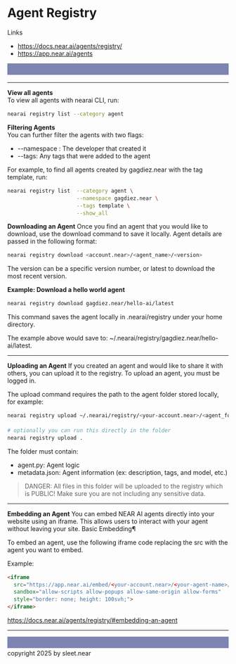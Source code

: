 # Agent Registry

Links
- https://docs.near.ai/agents/registry/
- https://app.near.ai/agents

![](../DOCS/src/sleet_banner_100px_7d84b2.svg)

---

**View all agents**
<br/>
To view all agents with nearai CLI, run:

```sh
nearai registry list --category agent
```

**Filtering Agents**
<br/>
You can further filter the agents with two flags:
- --namespace : The developer that created it
- --tags: Any tags that were added to the agent

For example, to find all agents created by gagdiez.near with the tag template, run:

```sh
nearai registry list  --category agent \
                      --namespace gagdiez.near \
                      --tags template \
                      --show_all
```

**Downloading an Agent**
Once you find an agent that you would like to download, use the download command to save it locally. Agent details are passed in the following format:

```sh
nearai registry download <account.near>/<agent_name>/<version>
```
The version can be a specific version number, or latest to download the most recent version.

**Example: Download a hello world agent**
```sh
nearai registry download gagdiez.near/hello-ai/latest
```
This command saves the agent locally in .nearai/registry under your home directory.

The example above would save to: ~/.nearai/registry/gagdiez.near/hello-ai/latest.


---

**Uploading an Agent**
If you created an agent and would like to share it with others, you can upload it to the registry. To upload an agent, you must be logged in.

The upload command requires the path to the agent folder stored locally, for example:

```sh
nearai registry upload ~/.nearai/registry/<your-account.near>/<agent_folder>

# optionally you can run this directly in the folder
nearai registry upload .
```

The folder must contain:
- agent.py: Agent logic
- metadata.json: Agent information (ex: description, tags, and model, etc.)

> DANGER: All files in this folder will be uploaded to the registry which is PUBLIC! Make sure you are not including any sensitive data.


---

**Embedding an Agent**
You can embed NEAR AI agents directly into your website using an iframe. This allows users to interact with your agent without leaving your site.
Basic Embedding¶

To embed an agent, use the following iframe code replacing the src with the agent you want to embed.

Example:
```html
<iframe 
  src="https://app.near.ai/embed/<your-account.near>/<your-agent-name>/latest" 
  sandbox="allow-scripts allow-popups allow-same-origin allow-forms"
  style="border: none; height: 100svh;">
</iframe>
```

https://docs.near.ai/agents/registry/#embedding-an-agent

---
![](../DOCS/src/sleet_banner_100px_7d84b2.svg)
copyright 2025 by sleet.near
